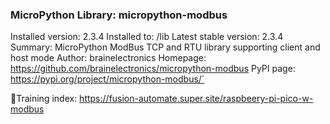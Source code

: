### MicroPython Library: micropython-modbus
Installed version: 2.3.4
Installed to: /lib
Latest stable version: 2.3.4
Summary: MicroPython ModBus TCP and RTU library supporting client and host mode
Author: brainelectronics
Homepage: https://github.com/brainelectronics/micropython-modbus
PyPI page: https://pypi.org/project/micropython-modbus/`

📑Training index: https://fusion-automate.super.site/raspbeery-pi-pico-w-modbus
